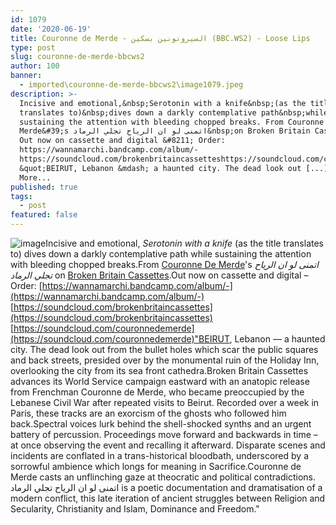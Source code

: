 ```yaml
---
id: 1079
date: '2020-06-19'
title: Couronne de Merde - ﺍﻟﺴﻴﺮﻭﺗﻮﻧﻴﻦ ﺑﺴﻜﻴﻦ (BBC.WS2) - Loose Lips
type: post
slug: couronne-de-merde-bbcws2
author: 100
banner:
  - imported\couronne-de-merde-bbcws2\image1079.jpeg
description: >-
  Incisive and emotional,&nbsp;Serotonin with a knife&nbsp;(as the title
  translates to)&nbsp;dives down a darkly contemplative path&nbsp;while
  sustaining the attention with bleeding chopped breaks. From Couronne De
  Merde&#39;s ﺍﺗﻤﻨﻰ ﻟﻮ ﺍﻥ ﺍﻟﺮﻳﺎﺡ ﺗﺠﻠﻲ ﺍﻟﺮﻣﺎﺩ&nbsp;on Broken Britain Cassettes.
  Out now on cassette and digital &#8211; Order:
  https://wannamarchi.bandcamp.com/album/-
  https://soundcloud.com/brokenbritaincassetteshttps://soundcloud.com/couronnedemerde
  &quot;BEIRUT, Lebanon &mdash; a haunted city. The dead look out [...]Read
  More...
published: true
tags:
  - post
featured: false
---
```

![image](../imported\couronne-de-merde-bbcws2\image1079.jpeg)Incisive and emotional, _Serotonin with a knife_ (as the title translates to) dives down a darkly contemplative path while sustaining the attention with bleeding chopped breaks.From [Couronne De Merde](https://soundcloud.com/couronnedemerde)'s _ﺍﺗﻤﻨﻰ ﻟﻮ ﺍﻥ ﺍﻟﺮﻳﺎﺡ ﺗﺠﻠﻲ ﺍﻟﺮﻣﺎﺩ_ on [Broken Britain Cassettes](https://www.discogs.com/label/1016831-Broken-Britain-Cassettes).Out now on cassette and digital – Order: [](https://wannamarchi.bandcamp.com/album/-)[https://wannamarchi.bandcamp.com/album/-](https://wannamarchi.bandcamp.com/album/-)  
[](https://soundcloud.com/brokenbritaincassettes)[https://soundcloud.com/brokenbritaincassettes](https://soundcloud.com/brokenbritaincassettes)  
[https://soundcloud.com/couronnedemerde](https://soundcloud.com/couronnedemerde)"BEIRUT, Lebanon — a haunted city. The dead look out from the bullet holes which scar the public squares and back streets, presided over by the monumental ruin of the Holiday Inn, overlooking the city from its sea front cathedra.Broken Britain Cassettes advances its World Service campaign eastward with an anatopic release from Frenchman Couronne de Merde, who became preoccupied by the Lebanese Civil War after repeated visits to Beirut. Recorded over a week in Paris, these tracks are an exorcism of the ghosts who followed him back.Spectral voices lurk behind the shell-shocked synths and an urgent battery of percussion. Proceedings move forward and backwards in time – at once observing the event and recalling it afterward. Disparate scenes and incidents are conflated in a trans-historical bloodbath, underscored by a sorrowful ambience which longs for meaning in Sacrifice.Couronne de Merde casts an unflinching gaze at theocratic and political contradictions. ﺍﺗﻤﻨﻰ ﻟﻮ ﺍﻥ ﺍﻟﺮﻳﺎﺡ ﺗﺠﻠﻲ ﺍﻟﺮﻣﺎﺩ is a poetic documentation and dramatisation of a modern conflict, this late iteration of ancient struggles between Religion and Secularity, Christianity and Islam, Dominance and Freedom."